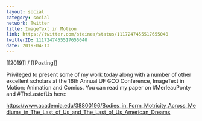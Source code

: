 ```yaml
---
layout: social
category: social
network: Twitter
title: ImageText in Motion
link: https://twitter.com/steinea/status/1117247455517655040
twitterID: 1117247455517655040
date: 2019-04-13
---
```


[[2019]] / [[Posting]]

Privileged to present some of my work today along with a number of other excellent scholars at the 16th Annual UF GCO Conference, ImageText in Motion: Animation and Comics. You can read my paper on #MerleauPonty and #TheLastofUs here:

<https://www.academia.edu/38800196/Bodies_in_Form_Motricity_Across_Mediums_in_The_Last_of_Us_and_The_Last_of_Us_American_Dreams>
